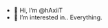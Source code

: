 - 👋 Hi, I’m @hAxiiT
- 👀 I’m interested in.. Everything.

<!---
palacee/palacee is a ✨ special ✨ repository because its `README.md` (this file) appears on your GitHub profile.
You can click the Preview link to take a look at your changes.
--->
